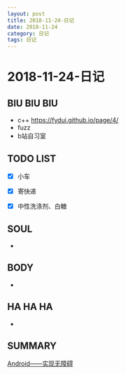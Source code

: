 ```yaml
---
layout: post
title: 2018-11-24-日记
date: 2018-11-24
category: 日记
tags: 日记
---
```

# 2018-11-24-日记
## BIU BIU BIU
- c++ https://fydui.github.io/page/4/
- fuzz
- b站自习室
 
## TODO LIST


- [x] 小车
- [x] 寄快递

- [x] 中性洗涤剂、白糖

 
## SOUL
- 
 
## BODY
- 
 
## HA HA HA
- 
 
## SUMMARY
[Android——实现无障碍](https://blog.csdn.net/heyc861221/article/details/51939486)

 
